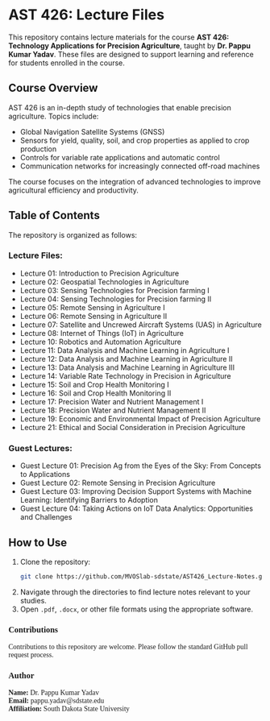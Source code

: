 # AST 426: Lecture Files

This repository contains lecture materials for the course **AST 426: Technology Applications for Precision Agriculture**, taught by **Dr. Pappu Kumar Yadav**. These files are designed to support learning and reference for students enrolled in the course.

## Course Overview

AST 426 is an in-depth study of technologies that enable precision agriculture. Topics include:

- Global Navigation Satellite Systems (GNSS)
- Sensors for yield, quality, soil, and crop properties as applied to crop production
- Controls for variable rate applications and automatic control
- Communication networks for increasingly connected off-road machines

The course focuses on the integration of advanced technologies to improve agricultural efficiency and productivity.

## Table of Contents

The repository is organized as follows:

### **Lecture Files:** 
<ul>
<li>Lecture 01: Introduction to Precision Agriculture</li>
<li>Lecture 02: Geospatial Technologies in Agriculture</li>
<li>Lecture 03: Sensing Technologies for Precision farming I</li>
<li>Lecture 04: Sensing Technologies for Precision farming II</li>
<li>Lecture 05: Remote Sensing in Agriculture I</li> 
<li>Lecture 06: Remote Sensing in Agriculture II</li>
<li>Lecture 07: Satellite and Uncrewed Aircraft Systems (UAS) in Agriculture</li>
<li>Lecture 08: Internet of Things (IoT) in Agriculture</li>
<li>Lecture 10: Robotics and Automation Agriculture</li>
<li>Lecture 11: Data Analysis and Machine Learning in Agriculture I</li>
<li>Lecture 12: Data Analysis and Machine Learning in Agriculture II</li>
<li>Lecture 13: Data Analysis and Machine Learning in Agriculture III</li>
<li>Lecture 14: Variable Rate Technology in Precision in Agriculture</li>
<li>Lecture 15: Soil and Crop Health Monitoring I</li> 
<li>Lecture 16: Soil and Crop Health Monitoring II</li> 
<li>Lecture 17: Precision Water and Nutrient Management I</li>
<li>Lecture 18: Precision Water and Nutrient Management II</li>
<li>Lecture 19: Economic and Environmental Impact of Precision Agriculture</li>
<li>Lecture 21: Ethical and Social Consideration in Precision Agriculture</li>
</ul>

### **Guest Lectures:** 
<ul>
<li>Guest Lecture 01: Precision Ag from the Eyes of the Sky: From Concepts to Applications</li>
<li>Guest Lecture 02: Remote Sensing in Precision Agriculture</li>
<li>Guest Lecture 03: Improving Decision Support Systems with Machine Learning: Identifying Barriers to Adoption</li>
<li>Guest Lecture 04: Taking Actions on IoT Data Analytics: Opportunities and Challenges</li>
</ul>

## How to Use

1. Clone the repository:
   ```bash
   git clone https://github.com/MVOSlab-sdstate/AST426_Lecture-Notes.git
   ```
2. Navigate through the directories to find lecture notes relevant to your studies.
3. Open `.pdf`, `.docx`, or other file formats using the appropriate software.

<h3 style="font-family: Georgia;">Contributions</h3>
<p style="font-family: Georgia;">
Contributions to this repository are welcome. Please follow the standard GitHub pull request process.
</p>

<h3 style="font-family: Georgia;">Author</h3>
<p style="font-family: Georgia;">
<strong>Name:</strong> Dr. Pappu Kumar Yadav  <br>
<strong>Email:</strong> pappu.yadav@sdstate.edu  <br>
<strong>Affiliation:</strong> South Dakota State University
</p>
